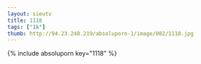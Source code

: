 ```yaml
--- 
layout: sieutv
title: 1118
tags: ["1k"]
thumb: http://94.23.248.219/absoluporn-1/image/002/1118.jpg
---
```

{% include absoluporn key="1118" %} 
